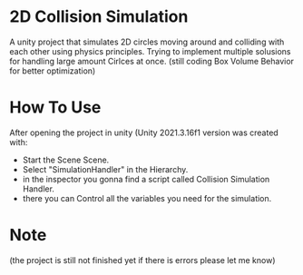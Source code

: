 # 2D Collision Simulation
A unity project that simulates 2D circles moving around and colliding with each other using physics principles.
Trying to implement multiple solusions for handling large amount Cirlces at once.
(still coding Box Volume Behavior for better optimization)

# How To Use
After opening the project in unity (Unity 2021.3.16f1 version was created with:
* Start the Scene Scene.
* Select "SimulationHandler" in the Hierarchy.
* in the inspector you gonna find a script called Collision Simulation Handler.
* there you can Control all the variables you need for the simulation.
# Note
(the project is still not finished yet if there is errors please let me know)
